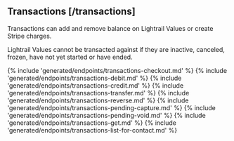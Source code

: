 ## Transactions [/transactions]

Transactions can add and remove balance on Lightrail Values or create Stripe charges.

Lightrail Values cannot be transacted against if they are inactive, canceled, frozen, have not yet started or have ended. 

{% include 'generated/endpoints/transactions-checkout.md' %}
{% include 'generated/endpoints/transactions-debit.md' %}
{% include 'generated/endpoints/transactions-credit.md' %}
{% include 'generated/endpoints/transactions-transfer.md' %}
{% include 'generated/endpoints/transactions-reverse.md' %}
{% include 'generated/endpoints/transactions-pending-capture.md' %}
{% include 'generated/endpoints/transactions-pending-void.md' %}
{% include 'generated/endpoints/transactions-get.md' %}
{% include 'generated/endpoints/transactions-list-for-contact.md' %}
